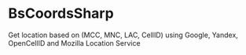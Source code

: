 # BsCoordsSharp
Get location based on (MCC, MNC, LAC, CellID) using Google, Yandex, OpenCellID and Mozilla Location Service 
